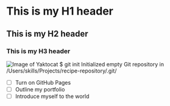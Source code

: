 # This is my H1 header
## This is my H2 header
### This is my H3 header
![Image of Yaktocat](https://octodex.github.com/images/yaktocat.png)
$ git init 
Initialized empty Git repository in /Users/skills/Projects/recipe-repository/.git/
- [ ] Turn on GitHub Pages
- [ ] Outline my portfolio
- [ ] Introduce myself to the world
